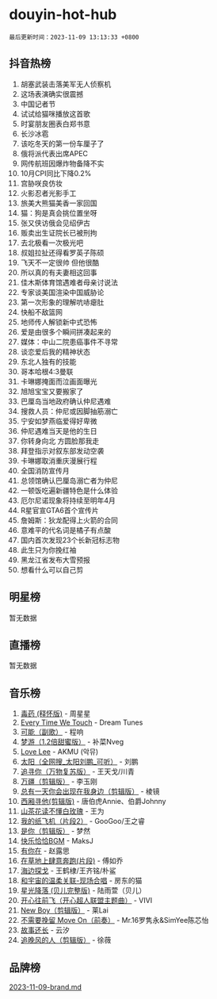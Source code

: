 # douyin-hot-hub

`最后更新时间：2023-11-09 13:13:33 +0800`

## 抖音热榜

1. 胡塞武装击落美军无人侦察机
1. 这场表演确实很震撼
1. 中国记者节
1. 试试给猫咪播放这首歌
1. 时宴朋友圈表白郑书意
1. 长沙冰雹
1. 该吃冬天的第一份车厘子了
1. 俄将派代表出席APEC
1. 网传航班因爆炸物备降不实
1. 10月CPI同比下降0.2%
1. 宫胁咲良仿妆
1. 火影忍者光影手工
1. 旅美大熊猫美香一家回国
1. 猫：狗是真会挑位置坐呀
1. 张又侠访俄会见绍伊古
1. 贩卖出生证院长已被刑拘
1. 去北极看一次极光吧
1. 叔姐拉扯还得看罗英子陈硕
1. 飞天不一定很帅 但他很酷
1. 所以真的有夫妻相这回事
1. 佳木斯体育馆遇难者母亲讨说法
1. 专家谈美国渲染中国威胁论
1. 第一次形象的理解吭哧瘪肚
1. 快船不敌篮网
1. 地师传人解锁新中式恐怖
1. 爱是由很多个瞬间拼凑起来的
1. 媒体：中山二院患癌事件不寻常
1. 谈恋爱后我的精神状态
1. 东北人独有的技能
1. 哥本哈根4:3曼联
1. 卡琳娜掩面而泣画面曝光
1. 旭旭宝宝又要搬家了
1. 巴厘岛当地政府确认仲尼遇难
1. 搜救人员：仲尼或因脚抽筋溺亡
1. 宁安如梦燕临爱得好卑微
1. 仲尼遇难当天是他的生日
1. 你转身向北 方圆脸那我走
1. 拜登指示对叙东部发动空袭
1. 卡琳娜取消重庆漫展行程
1. 全国消防宣传月
1. 总领馆确认巴厘岛溺亡者为仲尼
1. 一顿饭吃遍新疆特色是什么体验
1. 厄尔尼诺现象将持续至明年4月
1. R星官宣GTA6首个宣传片
1. 詹姆斯：狄龙配得上火箭的合同
1. 意难平的代名词是橘子有点酸
1. 国内首次发现23个长新冠标志物
1. 此生只为你挽红袖
1. 黑龙江省发布大雪预报
1. 想看什么可以自己剪

## 明星榜

暂无数据

## 直播榜

暂无数据

## 音乐榜

1. [毒药 (释怀版)](https://sf6-cdn-tos.douyinstatic.com/obj/tos-cn-ve-2774/oYILMEAzspdZBIzy4frJNB8ZHPHWAhiwowd4Ad) - 周星星
1. [Every Time We Touch](https://sf6-cdn-tos.douyinstatic.com/obj/tos-cn-ve-2774/ogN6lUKQeBBfEVhIOMikG1CcJjugxk1tztZyhP) - Dream Tunes
1. [可能（副歌）](https://sf3-cdn-tos.douyinstatic.com/obj/tos-cn-ve-2774/cde1731888894259b333569393c2fb51) - 程响
1. [梦游（1.2倍甜蜜版）](https://sf3-cdn-tos.douyinstatic.com/obj/tos-cn-ve-2774/o4gyAUm8hwufoEABmwVIiQtHsFuGzAEEWtNMzo) - 补菜Nveg
1. [Love Lee](https://sf3-cdn-tos.douyinstatic.com/obj/tos-cn-ve-2774/o05GbkJGbCBTdDnMtB0fwOYgkeZp23vrWQDQBS) - AKMU (악뮤)
1. [太阳（全网搜_太阳刘鹏_可听）](https://sf3-cdn-tos.douyinstatic.com/obj/tos-cn-ve-2774/ogWbyIQnlBFImVbeDocRdCIYtBHlbJXgfZMvgz) - 刘鹏
1. [追寻你（万物复苏版）](https://sf3-cdn-tos.douyinstatic.com/obj/tos-cn-ve-2774/oYeAZJsbjIDit9APmBg8u6uDUQnHmoCf3gbo74) - 王天戈/川青
1. [万疆（剪辑版）](https://sf6-cdn-tos.douyinstatic.com/obj/tos-cn-ve-2774/ooG7oVgFlDTelKCjCsTTobQvbdtj1BBQXnfZd8) - 李玉刚
1. [总有一天你会出现在我身边（剪辑版）](https://sf6-cdn-tos.douyinstatic.com/obj/tos-cn-ve-2774/oMLsHwhWW7CYoAhoWB9EXUQIzNBsfAJxpAoxCU) - 棱镜
1. [西厢寻他(剪辑版)](https://sf3-cdn-tos.douyinstatic.com/obj/tos-cn-ve-2774/oUsAVfAQKlRNxEv5qxvIB8o5qmIWUcXbzJKJhw) - 唐伯虎Annie、伯爵Johnny
1. [山茶花读不懂白玫瑰](https://sf3-cdn-tos.douyinstatic.com/obj/tos-cn-ve-2774/osfn8B7DktrRHEPJgPCfDbw7QDQEkwC16BxZg9) - 王为
1. [我的纸飞机（片段2）](https://sf6-cdn-tos.douyinstatic.com/obj/tos-cn-ve-2774/oM2ZrKcg2CD5AeRB2gkeXOFB1IxAGJdZPazYHf) - GooGoo/王之睿
1. [是你（剪辑版）](https://sf6-cdn-tos.douyinstatic.com/obj/tos-cn-ve-2774/46019dae783c4c969944217fe1cfafc4) - 梦然
1. [快乐恰恰BGM](https://sf6-cdn-tos.douyinstatic.com/obj/tos-cn-ve-2774/07b173ca7d2f40f3ba0b97ac7fa3a44a) - MaksJ
1. [有你在](https://sf3-cdn-tos.douyinstatic.com/obj/tos-cn-ve-2774/o8zImmNsI8B0yfAW5FKAB1oBhkMAlIrwsZEi1V) - 赵露思
1. [在草地上肆意奔跑(片段)](https://sf3-cdn-tos.douyinstatic.com/obj/tos-cn-ve-2774/8831d494742f45dabdfa8adb8b817259) - 傅如乔
1. [海边探戈](https://sf6-cdn-tos.douyinstatic.com/obj/tos-cn-ve-2774/os9gE0VQCGqt6VQkZDyBBYvfSDY0QFe3vVmubn) - 王鹤棣/王齐铭/朴鲨
1. [和宇宙的温柔关联-现场合唱](https://sf6-cdn-tos.douyinstatic.com/obj/tos-cn-ve-2774/o0hONGDYQBgk0e5bqDeQOonVmncA6tC2nBwZLT) - 房东的猫
1. [星光降落 (贝儿完整版)](https://sf6-cdn-tos.douyinstatic.com/obj/tos-cn-ve-2774/okwB9hAwyAtsFFkFBzAX1hOOfQuIoMNs0W2Mwr) - 陆雨萱（贝儿）
1. [开心往前飞（开心超人联盟主题曲）](https://sf6-cdn-tos.douyinstatic.com/obj/tos-cn-ve-2774/9d8fb7c82cf1421fb93a9fe925275e0a) - VIVI
1. [New Boy（剪辑版）](https://sf3-cdn-tos.douyinstatic.com/obj/tos-cn-ve-2774/oAozkaGFcPxBerw7nBQfYf8z6CgCZAblDka2cl) - 莱Lai
1. [不需要挽留 Move On（前奏）](https://sf6-cdn-tos.douyinstatic.com/obj/tos-cn-ve-2774/ooCBhgCCkF4nExzQL9WZSUbitfA8IsDkgQIYhe) - Mr.16罗隽永&SimYee陈芯怡
1. [故事还长](https://sf3-cdn-tos.douyinstatic.com/obj/tos-cn-ve-2774/30a26758c8594f0ab81ac675c33ee2c5) - 云汐
1. [追晚风的人（剪辑版）](https://sf6-cdn-tos.douyinstatic.com/obj/tos-cn-ve-2774/560835060af84ac29cd5c12e2a98f7eb) - 徐薇

## 品牌榜

[2023-11-09-brand.md](2023-11-09-brand.md)
